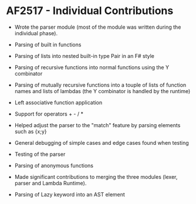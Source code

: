 # AF2517 - Individual Contributions
- Wrote the parser module (most of the module was written during the individual phase).
- Parsing of built in functions
- Parsing of lists into nested built-in type Pair in an F# style
- Parsing of recursive functions into normal functions using the Y combinator 
- Parsing of mutually recursive functions into a touple of lists of function names and lists of lambdas (the Y combinator is handled by the runtime)

- Left associative function application
- Support for operators + - / *
- Helped adjust the parser to the "match" feature by parsing elements such as {x;y} 
- General debugging of simple cases and edge cases found when testing
- Testing of the parser
- Parsing of anonymous functions 
- Made significant contributions to merging the three modules (lexer, parser and Lambda Runtime).
- Parsing of Lazy keyword into an AST element

